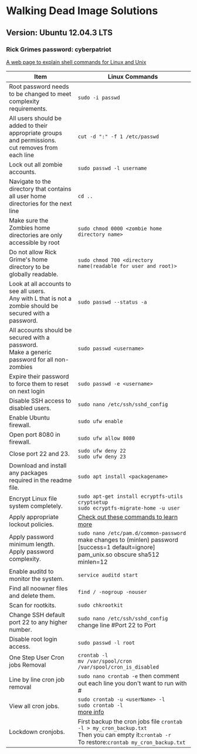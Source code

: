 # Walking Dead Image Solutions
## Version: Ubuntu 12.04.3 LTS 
### Rick Grimes password: cyberpatriot
[A web page to explain shell commands for Linux and Unix](https://explainshell.com/)

Item | Linux Commands|
---|---
Root password needs to be changed to meet complexity requirements.|`sudo -i passwd`  
All users should be added to their appropriate groups and permissions.<br> cut removes from each line|`cut -d ":" -f 1 /etc/passwd`  
Lock out all zombie accounts.|`sudo passwd -l username`  
Navigate to the directory that contains all user home directories for the next line|`cd ..`  
Make sure the Zombies home directories are only accessible by root|`sudo chmod 0000 <zombie home directory name>`  
Do not allow Rick Grime's home directory to be globally readable.|`sudo chmod 700 <directory name(readable for user and root)>`  
Look at all accounts to see all users. <br>Any with L that is not a zombie should be secured with a password.|`sudo passwd --status -a`  
All accounts should be secured with a password.<br>Make a generic password for all non-zombies|`sudo passwd <username>`  
Expire their password to force them to reset on next login|`sudo passwd -e <username>`
Disable SSH access to disabled users. |`sudo nano /etc/ssh/sshd_config`  
Enable Ubuntu firewall.|`sudo ufw enable`
Open port 8080 in firewall.|`sudo ufw allow 8080`  
Close port 22 and 23.|`sudo ufw deny 22`<br>`sudo ufw deny 23`  
Download and install any packages required in the readme file.|`sudo apt install <packagename>`
Encrypt Linux file system completely.|`sudo apt-get install ecryptfs-utils cryptsetup`<br>`sudo ecryptfs-migrate-home -u user`
Apply appropriate lockout policies.| [Check out these commands to learn more](https://websistent.com/linux-password-lockout-policy/)
Apply password minimum length.<br>Apply password complexity.|`sudo nano /etc/pam.d/common-password`<br>make changes to (minlen) password [success=1 default=ignore] pam_unix.so obscure sha512 minlen=12
Enable auditd to monitor the system.|`service auditd start`
Find all noowner files and delete them.|`find / -nogroup -nouser`
Scan for rootkits.|`sudo chkrootkit`
Change SSH default port 22 to any higher number.|`sudo nano /etc/ssh/sshd_config`<br> change line #Port 22 to Port <port number>
Disable root login access.|`sudo passwd -l root`
One Step User Cron jobs Removal|`crontab -l`<br>`mv /var/spool/cron  /var/spool/cron_is_disabled`
Line by line cron job removal|`sudo nano crontab -e` then comment out each line you don't want to run with #
View all cron jobs.|`sudo crontab -u <userName> -l`<br>`sudo crontab -l`<br>[more info](https://www.cyberciti.biz/faq/linux-show-what-cron-jobs-are-setup/)
Lockdown cronjobs. |First backup the cron jobs file `crontab -l > my_cron_backup.txt`<br>Then you can empty it:`crontab -r`<br>To restore:`crontab my_cron_backup.txt`<br>
